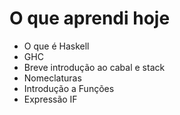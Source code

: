 # O que aprendi hoje

- O que é Haskell
- GHC
- Breve introdução ao cabal e stack
- Nomeclaturas
- Introdução a Funções
- Expressão IF